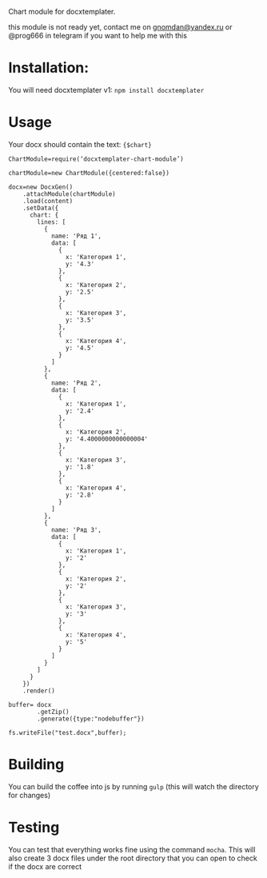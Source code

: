 Chart module for docxtemplater.

this module is not ready yet, contact me on gnomdan@yandex.ru or @prog666 in telegram if you want to help me with this

# Installation:

You will need docxtemplater v1: `npm install docxtemplater`

<!-- install this module: `npm install docxtemplater-image-module` -->

# Usage

Your docx should contain the text: `{$chart}`

    ChartModule=require(‘docxtemplater-chart-module’)

    chartModule=new ChartModule({centered:false})

    docx=new DocxGen()
        .attachModule(chartModule)
        .load(content)
        .setData({
          chart: {
            lines: [
              {
                name: 'Ряд 1',
                data: [
                  {
                    x: 'Категория 1',
                    y: '4.3'
                  },
                  {
                    x: 'Категория 2',
                    y: '2.5'
                  },
                  {
                    x: 'Категория 3',
                    y: '3.5'
                  },
                  {
                    x: 'Категория 4',
                    y: '4.5'
                  }
                ]
              },
              {
                name: 'Ряд 2',
                data: [
                  {
                    x: 'Категория 1',
                    y: '2.4'
                  },
                  {
                    x: 'Категория 2',
                    y: '4.4000000000000004'
                  },
                  {
                    x: 'Категория 3',
                    y: '1.8'
                  },
                  {
                    x: 'Категория 4',
                    y: '2.8'
                  }
                ]
              },
              {
                name: 'Ряд 3',
                data: [
                  {
                    x: 'Категория 1',
                    y: '2'
                  },
                  {
                    x: 'Категория 2',
                    y: '2'
                  },
                  {
                    x: 'Категория 3',
                    y: '3'
                  },
                  {
                    x: 'Категория 4',
                    y: '5'
                  }
                ]
              }
            ]
          }
        })
        .render()

    buffer= docx
            .getZip()
            .generate({type:"nodebuffer"})

    fs.writeFile("test.docx",buffer);


# Building

 You can build the coffee into js by running `gulp` (this will watch the directory for changes)

# Testing

You can test that everything works fine using the command `mocha`. This will also create 3 docx files under the root directory that you can open to check if the docx are correct
